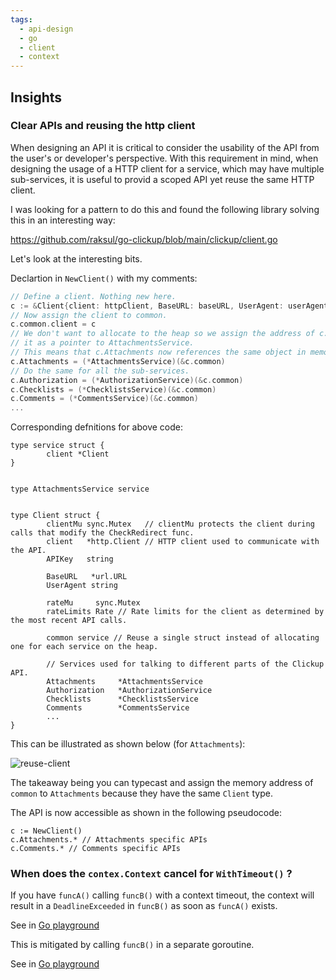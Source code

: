```yaml
---
tags:
  - api-design
  - go
  - client
  - context
---
```


## Insights

### Clear APIs and reusing the http client

When designing an API it is critical to consider the usability of the API from the user's or developer's perspective. With this requirement in mind, when designing the usage of a HTTP client for a service, which may have  multiple sub-services, it is useful to provid a scoped API yet reuse the same HTTP client.

I was looking for a pattern to do this and found the following library solving this in an interesting way:

<https://github.com/raksul/go-clickup/blob/main/clickup/client.go>

Let's look at the interesting bits.

Declartion in `NewClient()` with my comments:

```go
// Define a client. Nothing new here.
c := &Client{client: httpClient, BaseURL: baseURL, UserAgent: userAgent, APIKey: APIKey}
// Now assign the client to common.
c.common.client = c
// We don't want to allocate to the heap so we assign the address of c.common to c.Attachments after casting
// it as a pointer to AttachmentsService.
// This means that c.Attachments now references the same object in memory as c.common.
c.Attachments = (*AttachmentsService)(&c.common)
// Do the same for all the sub-services.
c.Authorization = (*AuthorizationService)(&c.common)
c.Checklists = (*ChecklistsService)(&c.common)
c.Comments = (*CommentsService)(&c.common)
...
```

Corresponding defnitions for above code:

```
type service struct {
        client *Client
}


type AttachmentsService service


type Client struct {
        clientMu sync.Mutex   // clientMu protects the client during calls that modify the CheckRedirect func.
        client   *http.Client // HTTP client used to communicate with the API.
        APIKey   string

        BaseURL   *url.URL
        UserAgent string

        rateMu     sync.Mutex
        rateLimits Rate // Rate limits for the client as determined by the most recent API calls.

        common service // Reuse a single struct instead of allocating one for each service on the heap.

        // Services used for talking to different parts of the Clickup API.
        Attachments     *AttachmentsService
		Authorization   *AuthorizationService
		Checklists      *ChecklistsService
		Comments        *CommentsService
		...
}
```

This can be illustrated as shown below (for `Attachments`):

<!-- ![reuse-client](images/reuse-client.png) -->
![reuse-client](images/reuse-client.drawio)

The takeaway being you can typecast and assign the memory address of `common` to `Attachments` because they have
the same `Client` type.

The API is now accessible as shown in the following pseudocode:

```
c := NewClient()
c.Attachments.* // Attachments specific APIs 
c.Comments.* // Comments specific APIs
```

### When does the `contex.Context` cancel for `WithTimeout()` ?

If you have `funcA()` calling `funcB()` with a context timeout, the context will result in a `DeadlineExceeded` 
in `funcB()` as soon as `funcA()` exists.

See in [Go playground](https://go.dev/play/p/JzpfLSG-uqc)

This is mitigated by calling `funcB()` in a separate goroutine.

See in [Go playground](https://go.dev/play/p/b0MM6SrNJ36)